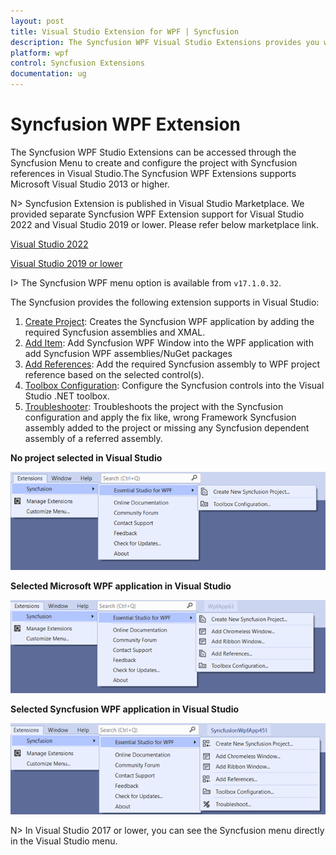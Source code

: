 ```yaml
---
layout: post
title: Visual Studio Extension for WPF | Syncfusion
description: The Syncfusion WPF Visual Studio Extensions provides you with quick access to Project Templates to create or configure the WPF Application.
platform: wpf
control: Syncfusion Extensions
documentation: ug
---
```


# Syncfusion WPF Extension

The Syncfusion WPF Studio Extensions can be accessed through the Syncfusion Menu to create and configure the project with Syncfusion references in Visual Studio.The Syncfusion WPF Extensions supports Microsoft Visual Studio 2013 or higher.

N> Syncfusion Extension is published in Visual Studio Marketplace. We provided separate Syncfusion WPF Extension support for Visual Studio 2022 and Visual Studio 2019 or lower. Please refer below marketplace link.

[Visual Studio 2022](https://marketplace.visualstudio.com/items?itemName=SyncfusionInc.WPFVSExtension)

[Visual Studio 2019 or lower](https://marketplace.visualstudio.com/items?itemName=SyncfusionInc.WPFExtension)

I> The Syncfusion WPF menu option is available from `v17.1.0.32`.

The Syncfusion provides the following extension supports in Visual Studio:

1.	[Create Project](https://help.syncfusion.com/wpf/visual-studio-integration/create-project): Creates the Syncfusion WPF application by adding the required Syncfusion assemblies and XMAL.
2.	[Add Item](https://help.syncfusion.com/wpf/visual-studio-integration/add-item): Add Syncfusion WPF Window into the WPF application with add Syncfusion WPF assemblies/NuGet packages
3.	[Add References](https://help.syncfusion.com/wpf/visual-studio-integration/add-references): Add the required Syncfusion assembly to WPF project reference based on the selected control(s).
4.	[Toolbox Configuration](https://help.syncfusion.com/wpf/visual-studio-integration/toolbox-configuration): Configure the Syncfusion controls into the Visual Studio .NET toolbox.
5.	[Troubleshooter](https://help.syncfusion.com/wpf/visual-studio-integration/troubleshooting): Troubleshoots the project with the Syncfusion configuration and apply the fix like, wrong Framework Syncfusion assembly added to the project or missing any Syncfusion dependent assembly of a referred assembly.

**No project selected in Visual Studio**

![Syncfusion WPF Menu when No project selected in Visual Studio](overview-images/syncfusion-wpf-menu-no-project-selected.png)

**Selected Microsoft WPF application in Visual Studio**

![Syncfusion Menu when Selected Microsoft WPF application in Visual Studio](overview-images/syncfusion-menu-selected-microsoft-application.png)

**Selected Syncfusion WPF application in Visual Studio**

![Syncfusion Menu when Selected Synfusion WPF application in Visual Studio](overview-images/syncfusion-wpf-selected-application.png)

N> In Visual Studio 2017 or lower, you can see the Syncfusion menu directly in the Visual Studio menu.
